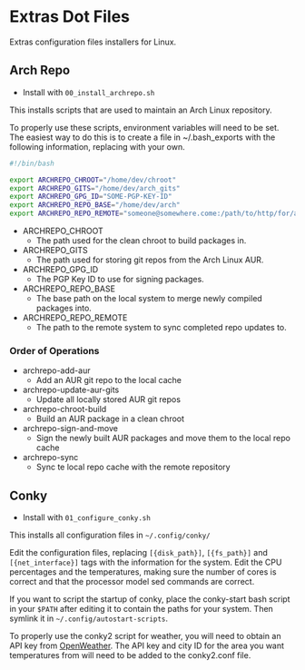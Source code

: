 # Extras Dot Files

Extras configuration files installers for Linux.

## Arch Repo

* Install with `00_install_archrepo.sh`

This installs scripts that are used to maintain an Arch Linux repository.

To properly use these scripts, environment variables will need to be set. The
easiest way to do this is to create a file in ~/.bash_exports with the following
information, replacing with your own.

```bash
#!/bin/bash

export ARCHREPO_CHROOT="/home/dev/chroot"
export ARCHREPO_GITS="/home/dev/arch_gits"
export ARCHREPO_GPG_ID="SOME-PGP-KEY-ID"
export ARCHREPO_REPO_BASE="/home/dev/arch"
export ARCHREPO_REPO_REMOTE="someone@somewhere.come:/path/to/http/for/arch/repo"
```

* ARCHREPO_CHROOT
  * The path used for the clean chroot to build packages in.
* ARCHREPO_GITS
  * The path used for storing git repos from the Arch Linux AUR.
* ARCHREPO_GPG_ID
  * The PGP Key ID to use for signing packages.
* ARCHREPO_REPO_BASE
  * The base path on the local system to merge newly compiled packages into.
* ARCHREPO_REPO_REMOTE
  * The path to the remote system to sync completed repo updates to.

### Order of Operations

* archrepo-add-aur
  * Add an AUR git repo to the local cache
* archrepo-update-aur-gits
  * Update all locally stored AUR git repos
* archrepo-chroot-build
  * Build an AUR package in a clean chroot
* archrepo-sign-and-move
  * Sign the newly built AUR packages and move them to the local repo cache
* archrepo-sync
  * Sync te local repo cache with the remote repository

## Conky

* Install with `01_configure_conky.sh`

This installs all configuration files in `~/.config/conky/`

Edit the configuration files, replacing `[{disk_path}]`, `[{fs_path}]` and
`[{net_interface}]` tags with the information for the system. Edit the CPU
percentages and the temperatures, making sure the number of cores is correct
and that the processor model sed commands are correct.

If you want to script the startup of conky, place the conky-start bash script
in your `$PATH` after editing it to contain the paths for your system. Then
symlink it in `~/.config/autostart-scripts`.

To properly use the conky2 script for weather, you will need to obtain an API
key from [OpenWeather](https://openweathermap.org). The API key and city
ID for the area you want temperatures from will need to be added to the
conky2.conf file.
